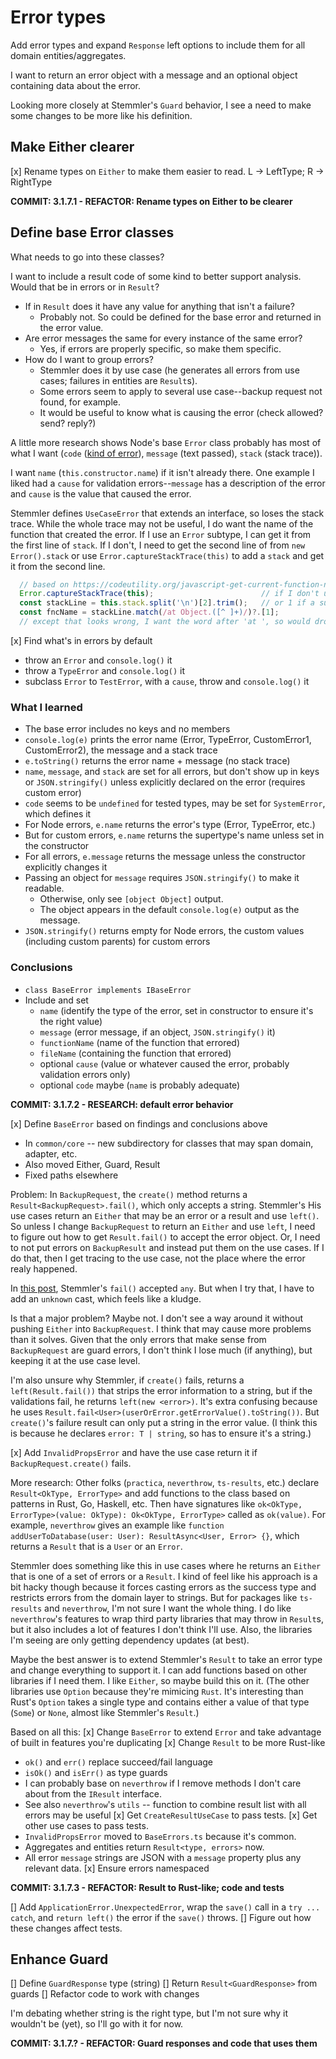 # Error types
Add error types and expand `Response` left options to include them for all domain entities/aggregates.

I want to return an error object with a message and an optional object containing data about the error.

Looking more closely at Stemmler's `Guard` behavior, I see a need to make some changes to be more like his definition.

## Make Either clearer
[x] Rename types on `Either` to make them easier to read. L -> LeftType; R -> RightType

**COMMIT: 3.1.7.1 - REFACTOR: Rename types on Either to be clearer**

## Define base Error classes
What needs to go into these classes?

I want to include a result code of some kind to better support analysis. Would that be in errors or in `Result`?
* If in `Result` does it have any value for anything that isn't a failure?
  * Probably not. So could be defined for the base error and returned in the error value.
* Are error messages the same for every instance of the same error?
  * Yes, if errors are properly specific, so make them specific.
* How do I want to group errors?
  * Stemmler does it by use case (he generates all errors from use cases; failures in entities are `Result`s).
  * Some errors seem to apply to several use case--backup request not found, for example.
  * It would be useful to know what is causing the error (check allowed? send? reply?)

A little more research shows Node's base `Error` class probably has most of what I want (`code` ([kind of error](https://nodejs.org/api/errors.html#nodejs-error-codes)), `message` (text passed), `stack` (stack trace)).

I want `name` (`this.constructor.name`) if it isn't already there. One example I liked had a `cause` for validation errors--`message` has a description of the error and `cause` is the value that caused the error.

Stemmler defines `UseCaseError` that extends an interface, so loses the stack trace. While the whole trace may not be useful, I do want the name of the function that created the error. If I use an `Error` subtype, I can get it from the first line of `stack`. If I don't, I need to get the second line of from `new Error().stack` or use `Error.captureStackTrace(this)` to add a `stack` and get it from the second line.

```typescript
  // based on https://codeutility.org/javascript-get-current-function-name-in-strict-mode-stack-overflow/
  Error.captureStackTrace(this);                        // if I don't use a subtype of Error
  const stackLine = this.stack.split('\n')[2].trim();   // or 1 if a subtype of Error
  const fncName = stackLine.match(/at Object.([^ ]+)/)?.[1];
  // except that looks wrong, I want the word after 'at ', so would drop 'Object.'
```

[x] Find what's in errors by default
   * throw an `Error` and `console.log()` it
   * throw a `TypeError` and `console.log()` it
   * subclass `Error` to `TestError`, with a `cause`, throw and `console.log()` it

### What I learned
* The base error includes no keys and no members
* `console.log(e)` prints the error name (Error, TypeError, CustomError1, CustomError2), the message and a stack trace
* `e.toString()` returns the error name + message (no stack trace)
* `name`, `message`, and `stack` are set for all errors, but don't show up in keys or `JSON.stringify()` unless explicitly declared on the error (requires custom error)
* `code` seems to be `undefined` for tested types, may be set for `SystemError`, which defines it
* For Node errors, `e.name` returns the error's type (Error, TypeError, etc.)
* But for custom errors, `e.name` returns the supertype's name unless set in the constructor
* For all errors, `e.message` returns the message unless the constructor explicitly changes it
* Passing an object for `message` requires `JSON.stringify()` to make it readable.
  * Otherwise, only see `[object Object]` output.
  * The object appears in the default `console.log(e)` output as the message.
* `JSON.stringify()` returns empty for Node errors, the custom values (including custom parents) for custom errors

### Conclusions
* `class BaseError implements IBaseError`
* Include and set
  * `name` (identify the type of the error, set in constructor to ensure it's the right value)
  * `message` (error message, if an object, `JSON.stringify()` it)
  * `functionName` (name of the function that errored)
  * `fileName` (containing the function that errored)
  * optional `cause` (value or whatever caused the error, probably validation errors only)
  * optional `code` maybe (`name` is probably adequate)

**COMMIT: 3.1.7.2 - RESEARCH: default error behavior**

[x] Define `BaseError` based on findings and conclusions above
   * In `common/core` -- new subdirectory for classes that may span domain, adapter, etc.
   * Also moved Either, Guard, Result
   * Fixed paths elsewhere

Problem: In `BackupRequest`, the `create()` method returns a `Result<BackupRequest>.fail()`, which only accepts a string. Stemmler's His use cases return an `Either` that may be an error or a result and use `left()`. So unless I change `BackupRequest` to return an `Either` and use `left`, I need to figure out how to get `Result.fail()` to accept the error object. Or, I need to not put errors on `BackupResult` and instead put them on the use cases. If I do that, then I get tracing to the use case, not the place where the error realy happened.

In [this post](https://khalilstemmler.com/articles/enterprise-typescript-nodejs/functional-error-handling/), Stemmler's `fail()` accepted `any`. But when I try that, I have to add an `unknown` cast, which feels like a kludge.

Is that a major problem? Maybe not. I don't see a way around it without pushing `Either` into `BackupRequest`. I think that may cause more problems than it solves. Given that the only errors that make sense from `BackupRequest` are guard errors, I don't think I lose much (if anything), but keeping it at the use case level.

I'm also unsure why Stemmler, if `create()` fails, returns a `left(Result.fail())` that strips the error information to a string, but if the validations fail, he returns `left(new <error>)`. It's extra confusing because he uses `Result.fail<User>(userOrError.getErrorValue().toString())`. But `create()`'s failure result can only put a string in the error value. (I think this is because he declares `error: T | string`, so has to ensure it's a string.)

[x] Add `InvalidPropsError` and have the use case return it if `BackupRequest.create()` fails.

More research: Other folks (`practica`, `neverthrow`, `ts-results`, etc.) declare `Result<OkType, ErrorType>` and add functions to the class based on patterns in Rust, Go, Haskell, etc. Then have signatures like `ok<OkType, ErrorType>(value: OkType): Ok<OkType, ErrorType>` called as `ok(value)`. For example, `neverthrow` gives an example like `function addUserToDatabase(user: User): ResultAsync<User, Error> {}`, which returns a `Result` that is a `User` or an `Error`.

Stemmler does something like this in use cases where he returns an `Either` that is one of a set of errors or a `Result`. I kind of feel like his approach is a bit hacky though because it forces casting errors as the success type and restricts errors from the domain layer to strings. But for packages like `ts-results` and `neverthrow`, I'm not sure I want the whole thing. I do like `neverthrow`'s features to wrap third party libraries that may throw in `Result`s, but it also includes a lot of features I don't think I'll use. Also, the libraries I'm seeing are only getting dependency updates (at best).

Maybe the best answer is to extend Stemmler's `Result` to take an error type and change everything to support it. I can add functions based on other libraries if I need them. I like `Either`, so maybe build this on it. (The other libraries use `Option` because they're mimicing `Rust`. It's interesting than Rust's `Option` takes a single type and contains either a value of that type (`Some`) or `None`, almost like Stemmler's `Result`.)

Based on all this:
[x] Change `BaseError` to extend `Error` and take advantage of built in features you're duplicating
[x] Change `Result` to be more Rust-like
  * `ok()` and `err()` replace succeed/fail language
  * `isOk()` and `isErr()` as type guards
  * I can probably base on `neverthrow` if I remove methods I don't care about from the `IResult` interface.
  * See also `neverthrow`'s `utils` -- function to combine result list with all errors may be useful
[x] Get `CreateResultUseCase` to pass tests.
[x] Get other use cases to pass tests.
  * `InvalidPropsError` moved to `BaseErrors.ts` because it's common.
  * Aggregates and entities return `Result<type, errors>` now.
  * All error `message` strings are JSON with a `message` property plus any relevant data.
[x] Ensure errors namespaced

**COMMIT: 3.1.7.3 - REFACTOR: Result to Rust-like; code and tests**

[] Add `ApplicationError.UnexpectedError`, wrap the `save()` call in a `try ... catch`, and `return left()` the error if the `save()` throws.
[] Figure out how these changes affect tests.

## Enhance Guard
[] Define `GuardResponse` type (string)
[] Return `Result<GuardResponse>` from guards
[] Refactor code to work with changes

I'm debating whether string is the right type, but I'm not sure why it wouldn't be (yet), so I'll go with it for now.

**COMMIT: 3.1.7.? - REFACTOR: Guard responses and code that uses them**